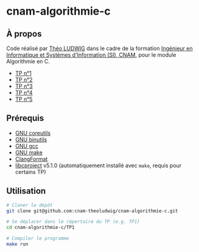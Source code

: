# cnam-algorithmie-c

## À propos

Code réalisé par [Théo LUDWIG](https://theoludwig.fr) dans le cadre de la formation [Ingénieur en Informatique et Systèmes d'Information (SI), CNAM](https://www.itii-alsace.fr/formations/informatique-et-systemes-dinformation-le-cnam/), pour le module Algorithmie en C.

- [TP n°1](./TP1)
- [TP n°2](./TP2)
- [TP n°3](./TP3)
- [TP n°4](./TP4)
- [TP n°5](./TP5)

## Prérequis

- [GNU coreutils](https://www.gnu.org/software/coreutils/)
- [GNU binutils](https://www.gnu.org/software/binutils/)
- [GNU gcc](https://gcc.gnu.org/)
- [GNU make](https://www.gnu.org/software/make/)
- [ClangFormat](https://clang.llvm.org/docs/ClangFormat.html)
- [libcproject](https://github.com/theoludwig/libcproject) v5.1.0 (automatiquement installé avec `make`, requis pour certains TP)

## Utilisation

```sh
# Cloner le dépôt
git clone git@github.com:cnam-theoludwig/cnam-algorithmie-c.git

# Se déplacer dans le répertoire du TP (e.g. TP1)
cd cnam-algorithmie-c/TP1

# Compiler le programme
make run
```
